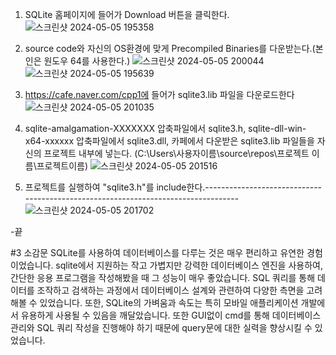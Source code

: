 1. SQLite 홈페이지에 들어가 Download 버튼을 클릭한다.
![스크린샷 2024-05-05 195358](https://github.com/rapis0037/2024CPP/assets/127822589/c3acad20-d88a-448f-aeb0-d7e6f455748f)

2. source code와 자신의 OS환경에 맞게 Precompiled Binaries를 다운받는다.(본인은 원도우 64를 사용한다.)
![스크린샷 2024-05-05 200044](https://github.com/rapis0037/2024CPP/assets/127822589/b2beb23a-e728-4732-ad84-256ac2031741)
![스크린샷 2024-05-05 195639](https://github.com/rapis0037/2024CPP/assets/127822589/827b3aa5-e431-4073-980a-7fad19babd96)

3. https://cafe.naver.com/cpp1에 들어가 sqlite3.lib 파일을 다운로드한다
![스크린샷 2024-05-05 201035](https://github.com/rapis0037/2024CPP/assets/127822589/11cbc8bb-0cb6-4e7f-bb4e-5e375d5c5099)


4. sqlite-amalgamation-XXXXXXX 압축파일에서 sqlite3.h, sqlite-dll-win-x64-xxxxxx 압축파일에서 sqlite3.dll, 카페에서 다운받은 sqlite3.lib 파일들을 자신의 프로젝트 내부에 넣는다.
(C:\Users\사용자이름\source\repos\프로젝트 이름\프로젝트이름)
![스크린샷 2024-05-05 201516](https://github.com/rapis0037/2024CPP/assets/127822589/222866a6-4e90-4a27-ba8d-3f1dce8c9da4)

5. 프로젝트를 실행하여 "sqlite3.h"를 include한다.----------------------------------------------------------------------------------
![스크린샷 2024-05-05 201702](https://github.com/rapis0037/2024CPP/assets/127822589/83cbdc5b-f9d9-4956-ac71-ebb501b91e1e)

-끝

#3 소감문
SQLite를 사용하여 데이터베이스를 다루는 것은 매우 편리하고 유연한 경험이었습니다. sqlite에서 지원하는 작고 가볍지만 강력한 데이터베이스 엔진을 사용하여, 간단한 응용 프로그램을 작성해봤을 때 그 성능이 매우 좋았습니다. SQL 쿼리를 통해 데이터를 조작하고 검색하는 과정에서 데이터베이스 설계와 관련하여 다양한 측면을 고려해볼 수 있었습니다. 또한, SQLite의 가벼움과 속도는 특히 모바일 애플리케이션 개발에서 유용하게 사용될 수 있음을 깨달았습니다. 또한 GUI없이 cmd를 통해 데이터베이스 관리와 SQL 쿼리 작성을 진행해야 하기 때문에 query문에 대한 실력을 향상시킬 수 있었습니다.
